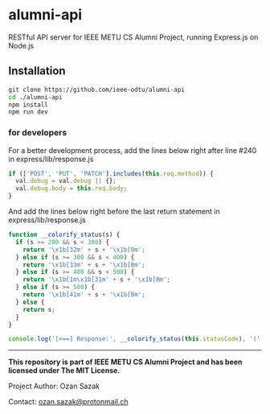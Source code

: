 # alumni-api

RESTful API server for IEEE METU CS Alumni Project, running Express.js on Node.js

## Installation

```bash
git clone https://github.com/ieee-odtu/alumni-api
cd ./alumni-api
npm install
npm run dev
```

### for developers

For a better development process, add the lines below right after line #240 in express/lib/response.js

```js
if (['POST', 'PUT', 'PATCH'].includes(this.req.method)) {
  val.debug = val.debug || {};
  val.debug.body = this.req.body;
}
```

And add the lines below right before the last return statement in express/lib/response.js

```js
function __colorify_status(s) {
  if (s >= 200 && s < 300) {
    return '\x1b[32m' + s + '\x1b[0m';
  } else if (s >= 300 && s < 400) {
    return '\x1b[33m' + s + '\x1b[0m';
  } else if (s >= 400 && s < 500) {
    return '\x1b[1m\x1b[31m' + s + '\x1b[0m';
  } else if (s >= 500) {
    return '\x1b[41m' + s + '\x1b[0m';
  } else {
    return s;
  }
}

console.log('[<==] Response:', __colorify_status(this.statusCode), '(' + body.length + ' B)')
```

<hr></hr>

**This repository is part of IEEE METU CS Alumni Project and has been licensed under The MIT License.**

Project Author: Ozan Sazak

Contact: <ozan.sazak@protonmail.ch>
